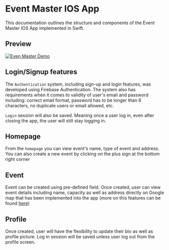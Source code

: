 # Event Master IOS App

This documentation outlines the structure and components of the Event Master IOS App implemented in Swift.

## Preview
[![Even Master Demo](https://img.youtube.com/vi/rigvMbLewEw/0.jpg)](https://www.youtube.com/watch?v=rigvMbLewEw)

## Login/Signup features
The `Authentication` system, including sign-up and login features, was developed using Firebase Authentication. The system also has requirements when it comes to validity of user's email and password including: correct email format, password has to be longer than 6 characters, no duplicate users or email allowed, etc.

`Login` session will also be saved. Meaning once a user log in, even after closing the app, the user will still stay logging in. 

## Homepage
From the `homepage` you can view event's name, type of event and address. You can also create a new event by clicking on the plus sign at the bottom right corner

## Event
Event can be created using pre-defined field. Once created, user can view event details including name, capacity as well as address directly on Google map that has been implemented into the app (more on this features can be found <a href="https://swift-map.gitbook.io/swift-map">here</a>)

## Profile
Once created, user will have the flexibility to update their bio as well as profile picture. Log in session will be saved unless user log out from the profile screen.
